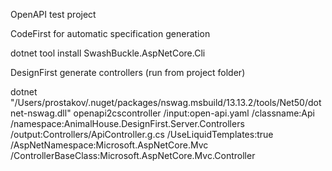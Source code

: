 OpenAPI test project


CodeFirst for automatic specification generation

dotnet tool install SwashBuckle.AspNetCore.Cli

DesignFirst generate controllers (run from project folder)

dotnet "/Users/prostakov/.nuget/packages/nswag.msbuild/13.13.2/tools/Net50/dotnet-nswag.dll" openapi2cscontroller /input:open-api.yaml /classname:Api /namespace:AnimalHouse.DesignFirst.Server.Controllers /output:Controllers/ApiController.g.cs /UseLiquidTemplates:true /AspNetNamespace:Microsoft.AspNetCore.Mvc /ControllerBaseClass:Microsoft.AspNetCore.Mvc.Controller